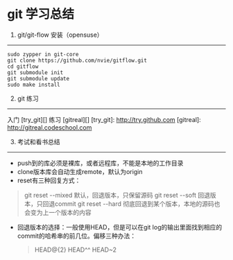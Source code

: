 git 学习总结
==================

1. git/git-flow 安装（opensuse）
------------------

```
sudo zypper in git-core
git clone https://github.com/nvie/gitflow.git
cd gitflow
git submodule init
git submodule update
sudo make install
```

2. git 练习
----------

入门 [try_git][]
练习 [gitreal][]
[try_git]: http://try.github.com
[gitreal]: http://gitreal.codeschool.com

3. 考试和看书总结
--------------

* push到的库必须是裸库，或者远程库，不能是本地的工作目录
* clone版本库会自动生成remote，默认为origin
* reset有三种回复方式：

> git reset --mixed 默认，回退版本，只保留源码
> git reset --soft 回退版本，只回退commit
> git reset --hard 彻底回退到某个版本，本地的源码也会变为上一个版本的内容 

* 回退版本的选择：一般使用HEAD，但是可以在git log的输出里面找到相应的commit的哈希串的前几位。偏移三种办法：

  > HEAD@{2}
  > HEAD^^
  > HEAD~2
